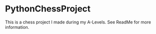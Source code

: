# PythonChessProject
This is a chess project I made during my A-Levels. See ReadMe for more information.
